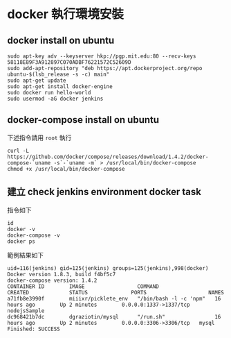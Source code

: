 docker 執行環境安裝
===================

docker install on ubuntu
------------------------

```
sudo apt-key adv --keyserver hkp://pgp.mit.edu:80 --recv-keys 58118E89F3A912897C070ADBF76221572C52609D
sudo add-apt-repository "deb https://apt.dockerproject.org/repo ubuntu-$(lsb_release -s -c) main"
sudo apt-get update
sudo apt-get install docker-engine
sudo docker run hello-world
sudo usermod -aG docker jenkins
```

docker-compose install on ubuntu
--------------------------------

下述指令請用 `root` 執行

```
curl -L https://github.com/docker/compose/releases/download/1.4.2/docker-compose-`uname -s`-`uname -m` > /usr/local/bin/docker-compose
chmod +x /usr/local/bin/docker-compose
```

建立 check jenkins environment docker task
------------------------------------------

指令如下

```
id
docker -v
docker-compose -v
docker ps
```

範例結果如下

```
uid=116(jenkins) gid=125(jenkins) groups=125(jenkins),998(docker)
Docker version 1.8.3, build f4bf5c7
docker-compose version: 1.4.2
CONTAINER ID        IMAGE                 COMMAND                  CREATED             STATUS              PORTS                    NAMES
a71fb8e3990f        miiixr/picklete_env   "/bin/bash -l -c 'npm"   16 hours ago        Up 2 minutes        0.0.0.0:1337->1337/tcp   nodejsSample
dc968421b7dc        dgraziotin/mysql      "/run.sh"                16 hours ago        Up 2 minutes        0.0.0.0:3306->3306/tcp   mysql
Finished: SUCCESS
```
